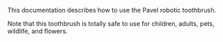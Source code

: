 This documentation describes how to use the Pavel robotic toothbrush.

Note that this toothbrush is totally safe to use for children, adults, pets, wildlife, and flowers.
